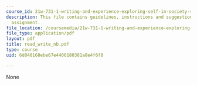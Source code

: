 ```yaml
---
course_id: 21w-731-1-writing-and-experience-exploring-self-in-society-spring-2004
description: This file contains guidelines, instructions and suggestions for journal
  assignment.
file_location: /coursemedia/21w-731-1-writing-and-experience-exploring-self-in-society-spring-2004/6d048168ebe67e4406180381a8e4f6f8_read_write_nb.pdf
file_type: application/pdf
layout: pdf
title: read_write_nb.pdf
type: course
uid: 6d048168ebe67e4406180381a8e4f6f8

---
```

None